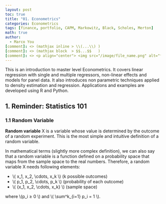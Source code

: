 ```yaml
---
layout: post
toc: true
title: "01. Econometrics"
categories: Econometrics
tags: [finance, portfolio, CAPM, Markowitz, Black, Scholes, Merton]
math: true
author:
  - Marco You
[comment]: <> (mathjax inline > \\(...\\) )
[comment]: <> (mathjax block  > $$...$$   )
[comment]: <> <p align="center"> <img src="/image/file_name.png" alt="file_name" width="460" height="260"> </p>
---
```


This is an introduction to master level Econometrics. It covers linear regression with single and multiple regressors, non-linear effects and models for panel data. It also introduces non parametric techniques applied to density estimation and regression. Applications and examples are developed using R and Python.

## 1. Reminder: Statistics 101

### 1.1 Random Variable

**Random variable** X is a variable whose value is determined by the outcome of a random experiment. This is the most simple and intuitive definition of a random variable. 

In mathematical terms (slightly more complex definition), we can also say that a random variable is a function defined on a probability space that maps from the sample space to the real numbers. Therefore, a random variable X needs following elements:

- \\( x_1, x_2, \cdots, x_k \\) (k possible outcomes)
- \\( p_1, p_2, \cdots, p_k \\) (probability of each outcome)
- \\( \{x_1, x_2, \cdots, x_k\} \\) (sample space)

where \\(p_i ≥ 0 \\) and \\( \sum^k_{i=1} p_i = 1 \\).


